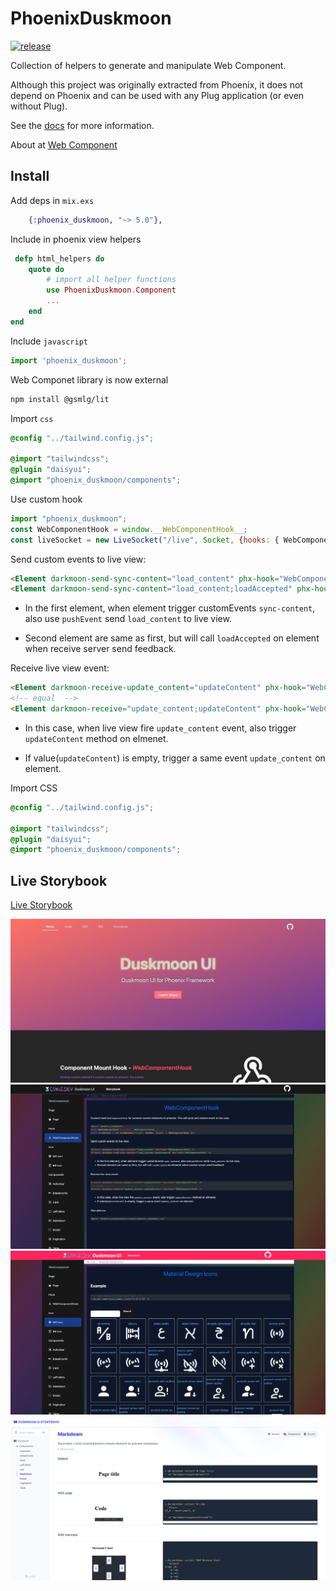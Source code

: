 # PhoenixDuskmoon

[![release](https://github.com/gsmlg-dev/phoenix-duskmoon-ui/actions/workflows/test-and-release.yml/badge.svg)](https://github.com/gsmlg-dev/phoenix-duskmoon-ui/actions/workflows/test-and-release.yml)

Collection of helpers to generate and manipulate Web Component.

Although this project was originally extracted from Phoenix,
it does not depend on Phoenix and can be used with any Plug
application (or even without Plug).

See the [docs](https://hexdocs.pm/phoenix_duskmoon/) for more information.

About at [Web Component](https://developer.mozilla.org/en-US/docs/Web/Web_Components)

## Install

Add deps in `mix.exs`
```elixir
    {:phoenix_duskmoon, "~> 5.0"},
```

Include in phoenix view helpers

```elixir
 defp html_helpers do
    quote do
        # import all helper functions
        use PhoenixDuskmoon.Component
        ...
    end
end
```

Include `javascript`

```javascript
import 'phoenix_duskmoon';
```

Web Componet library is now external

```bash
npm install @gsmlg/lit
```

Import `css`

```css
@config "../tailwind.config.js";

@import "tailwindcss";
@plugin "daisyui";
@import "phoenix_duskmoon/components";
```

Use custom hook

```javascript
import "phoenix_duskmoon";
const WebComponentHook = window.__WebComponentHook__;
const liveSocket = new LiveSocket("/live", Socket, {hooks: { WebComponentHook }});
```

Send custom events to live view:

```html
<Element darkmoon-send-sync-content="load_content" phx-hook="WebComponentHook" />
<Element darkmoon-send-sync-content="load_content;loadAccepted" phx-hook="WebComponentHook" />
```

- In the first element, when element trigger customEvents `sync-content`, also use `pushEvent` send `load_content` to live view.

- Second element are same as first, but will call `loadAccepted` on element when receive server send feedback.

Receive live view event:

```html
<Element darkmoon-receive-update_content="updateContent" phx-hook="WebComponentHook" />
<!-- equal  -->
<Element darkmoon-receive="update_content;updateContent" phx-hook="WebComponentHook" />
```

- In this case, when live view fire `update_content` event, also trigger `updateContent` method on elmenet.

- If value(`updateContent`) is empty, trigger a same event `update_content` on element.

Import CSS

```css
@config "../tailwind.config.js";

@import "tailwindcss";
@plugin "daisyui";
@import "phoenix_duskmoon/components";
```

## Live Storybook

[Live Storybook](https://duskmoon-storybook.gsmlg.dev)

![](screenshots/1.png)
![](screenshots/2.png)
![](screenshots/3.png)
![](screenshots/4.png)
